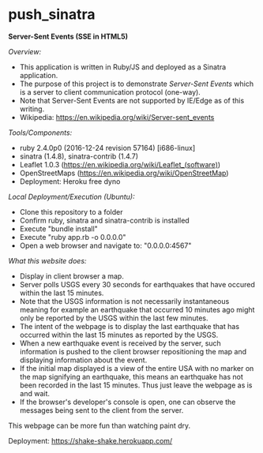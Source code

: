# push_sinatra
**Server-Sent Events (SSE in HTML5)**


*Overview:*

- This application is written in Ruby/JS and deployed as a Sinatra application.
- The purpose of this project is to demonstrate <i>Server-Sent Events</i> which is a server to client communication protocol (one-way).  	
- Note that Server-Sent Events are not supported by IE/Edge as of this writing.  
- Wikipedia: https://en.wikipedia.org/wiki/Server-sent_events

*Tools/Components:*

- ruby 2.4.0p0 (2016-12-24 revision 57164) [i686-linux] 
- sinatra (1.4.8), sinatra-contrib (1.4.7)
- Leaflet 1.0.3 (https://en.wikipedia.org/wiki/Leaflet_(software))
- OpenStreetMaps (https://en.wikipedia.org/wiki/OpenStreetMap)
- Deployment: Heroku free dyno

*Local Deployment/Execution (Ubuntu):*

- Clone this repository to a folder
- Confirm ruby, sinatra and sinatra-contrib is installed
- Execute "bundle install"
- Execute "ruby app.rb -o 0.0.0.0"
- Open a web browser and navigate to: "0.0.0.0:4567"

*What this website does:*

- Display in client browser a map.
- Server polls USGS every 30 seconds for earthquakes that have occured within the last 15 minutes.
- Note that the USGS information is not necessarily instantaneous meaning for example an earthquake that occurred 10 minutes ago might only be reported by the USGS within the last few minutes.
- The intent of the webpage is to display the last earthquake that has occurred within the last 15 minutes as reported by the USGS.
- When a new earthquake event is received by the server, such information is pushed to the client browser repositioning the map and displaying information about the event.
- If the initial map displayed is a view of the entire USA with no marker on the map signifying an earthquake, this means an earthquake has not been recorded in the last 15 minutes.  Thus just leave the webpage as is and wait.
- If the browser's developer's console is open, one can observe the messages being sent to the client from the server.

This webpage can be more fun than watching paint dry.

Deployment: https://shake-shake.herokuapp.com/

